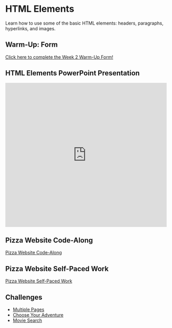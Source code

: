 # HTML Elements
Learn how to use some of the basic HTML elements: headers, paragraphs, hyperlinks, and images.

## Warm-Up: Form
[Click here to complete the Week 2 Warm-Up Form!](https://forms.office.com/r/bwwXTFUdTh)

## HTML Elements PowerPoint Presentation
<iframe src='https://view.officeapps.live.com/op/embed.aspx?src=https://hylandtechclub.com/web-101/Week02/BasicHtmlElements.pptx' width='100%' height='450px' frameborder='0'></iframe>

## Pizza Website Code-Along
[Pizza Website Code-Along](PizzaWebsiteCodeAlong.md)

## Pizza Website Self-Paced Work
[Pizza Website Self-Paced Work](PizzaWebsiteSelfPacedWork.md)

## Challenges
- [Multiple Pages](Challenges/MultipleHtmlFilesChallenge.md)
- [Choose Your Adventure](Challenges/ChooseYourOwnAdventureChallenge.md)
- [Movie Search](Challenges/MovieSearchChallenge.md)
